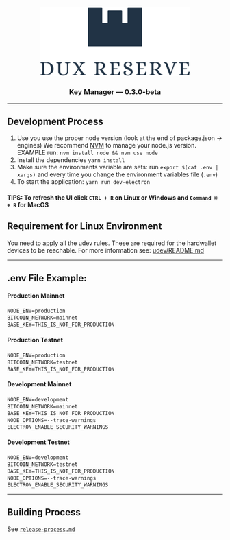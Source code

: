 <p align="center">
  <img src="public/img/logos/dux-logo-with-text.svg" width="350" title="Dux Reserve">
</p>

<h3 align="center">
  Key Manager — 0.3.0-beta
</h3>


----


## Development Process

1. Use you use the proper node version (look at the end of package.json -> engines) We recommend [NVM](https://github.com/nvm-sh/nvm) to manage your node.js version.
   EXAMPLE run: `nvm install node && nvm use node`
2. Install the dependencies `yarn install`
3. Make sure the environments variable are sets: run `export $(cat .env | xargs)` and every time you change the environment variables file (`.env`)
4. To start the application: `yarn run dev-electron`

#### TIPS: To refresh the UI click `CTRL + R` on Linux or Windows and `Command ⌘ + R` for MacOS

## Requirement for Linux Environment
You need to apply all the udev rules. These are required for the hardwallet devices to be reachable.
For more information see: [udev/README.md](udev/README.md)


----


## .env File Example:

#### Production Mainnet
```
NODE_ENV=production
BITCOIN_NETWORK=mainnet
BASE_KEY=THIS_IS_NOT_FOR_PRODUCTION
```

#### Production Testnet
```
NODE_ENV=production
BITCOIN_NETWORK=testnet
BASE_KEY=THIS_IS_NOT_FOR_PRODUCTION
```

#### Development Mainnet
```
NODE_ENV=development
BITCOIN_NETWORK=mainnet
BASE_KEY=THIS_IS_NOT_FOR_PRODUCTION
NODE_OPTIONS=--trace-warnings
ELECTRON_ENABLE_SECURITY_WARNINGS
```

#### Development Testnet
```
NODE_ENV=development
BITCOIN_NETWORK=testnet
BASE_KEY=THIS_IS_NOT_FOR_PRODUCTION
NODE_OPTIONS=--trace-warnings
ELECTRON_ENABLE_SECURITY_WARNINGS
```


----


## Building Process
See [`release-process.md`](release-process.md)
